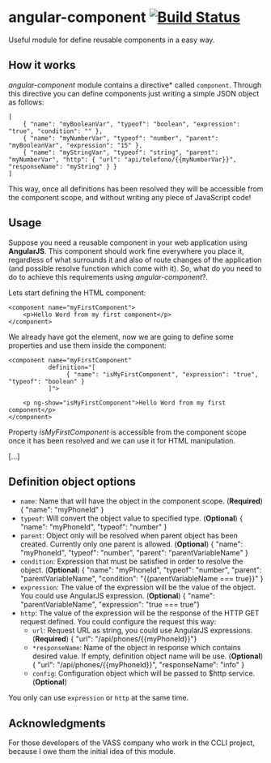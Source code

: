 # angular-component [![Build Status](https://travis-ci.org/pablolazaro/angular-component.svg?branch=master)](https://travis-ci.org/pablolazaro/angular-component)

Useful module for define reusable components in a easy way.

## How it works

*angular-component* module contains a directive* called `component`. Through this directive you can define components just writing a simple JSON object as follows:

    [
        { "name": "myBooleanVar", "typeof": "boolean", "expression": "true", "condition": "" },
        { "name": "myNumberVar", "typeof": "number", "parent": "myBooleanVar", "expression": "15" },
        { "name": "myStringVar", "typeof": "string", "parent": "myNumberVar", "http": { "url": "api/telefono/{{myNumberVar}}", "responseName": "myString" } }
    ]

This way, once all definitions has been resolved they will be accessible from the component scope, and without writing any piece of JavaScript code!

## Usage

Suppose you need a reusable component in your web application using **AngularJS**.
This component should work fine everywhere you place it, regardless of what surrounds it and also of route changes of the application (and possible resolve function which come with it).
So, what do you need to do to achieve this requirements using *angular-component*?.

Lets start defining the HTML component:

    <component name="myFirstComponent">
        <p>Hello Word from my first component</p>
    </component>

We already have got the element, now we are going to define some properties and use them inside the component:

    <component name="myFirstComponent" 
               definition="[
                    { "name": "isMyFirstComponent", "expression": "true", "typeof": "boolean" }
               ]">
               
        <p ng-show="isMyFirstComponent">Hello Word from my first component</p>
    </component>

Property *isMyFirstComponent* is accessible from the component scope once it has been resolved and we can use it for HTML manipulation.

[...]


## Definition object options

 - `name`: Name that will have the object in the component scope. (**Required**)
		{ "name": "myPhoneId" }
 - `typeof`: Will convert the object value to specified type. (**Optional**)
		 { "name": "myPhoneId", "typeof": "number" }
 - `parent`: Object only will be resolved when parent object has been created. Currently only one parent is allowed. (**Optional**)
		 { "name": "myPhoneId", "typeof": "number", "parent": "parentVariableName" }
 - `condition`: Expression that must be satisfied in order to resolve the object. (**Optional**)
		 { "name": "myPhoneId", "typeof": "number", "parent": "parentVariableName", "condition": "{{parentVariableName === true}}" }
 - `expression`: The value of the expression will be the value of the object. You could use AngularJS expression. (**Optional**)
		{ "name": "parentVariableName", "expression": "true === true"}
 - `http`: The value of the expression will be the response of the HTTP GET request defined. You could configure the request this way:
	- `url`: Request URL as string, you could use AngularJS expressions. (**Required**)
			 { "url": "/api/phones/{{myPhoneId}}"}
	- `*responseName`: Name of the object in response which contains desired value. If empty, definition object name will be use. (**Optional**)
			 { "url": "/api/phones/{{myPhoneId}}", "responseName": "info" }
	- `config`: Configuration object which will be passed to $http service. (**Optional**)

You only can use `expression` or `http` at the same time.

## Acknowledgments

For those developers of the VASS company who work in the CCLI project, because I owe them the initial idea of this module.

